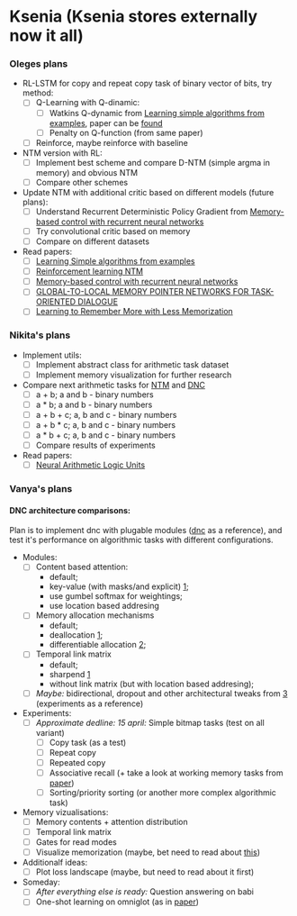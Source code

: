 # Ksenia (Ksenia stores externally now it all)

### Oleges plans
* RL-LSTM for copy and repeat copy task of binary vector of bits, try method:
   - [ ] Q-Learning with Q-dinamic:
     - [ ] Watkins Q-dynamic from [Learning simple algorithms from examples](https://github.com/wojzaremba/algorithm-learning), paper can be [found](https://arxiv.org/abs/1511.07275)
     - [ ] Penalty on Q-function (from same paper)
   - [ ] Reinforce, maybe reinforce with baseline

* NTM version with RL:
   - [ ] Implement best scheme and compare D-NTM (simple argma in memory) and obvious NTM
   - [ ] Compare other schemes

* Update NTM with additional critic based on different models (future plans):
   - [ ] Understand Recurrent Deterministic Policy Gradient from [Memory-based control with recurrent neural networks](https://paperswithcode.com/paper/memory-based-control-with-recurrent-neural)
   - [ ] Try convolutional critic based on memory
   - [ ] Compare on different datasets

* Read papers:
  - [ ] [Learning Simple algorithms from examples](https://arxiv.org/pdf/1511.07275.pdf)
  - [ ] [Reinforcement learning NTM](https://arxiv.org/pdf/1505.00521.pdf)
  - [ ] [Memory-based control with recurrent neural networks](https://paperswithcode.com/paper/memory-based-control-with-recurrent-neural)
  - [ ] [GLOBAL-TO-LOCAL MEMORY POINTER NETWORKS FOR TASK-ORIENTED DIALOGUE](https://arxiv.org/pdf/1901.04713v1.pdf)
  - [ ] [Learning to Remember More with Less Memorization](https://arxiv.org/pdf/1901.01347.pdf)

### Nikita's plans
* Implement utils:
  - [ ] Implement abstract class for arithmetic task dataset
  - [ ] Implement memory visualization for further research
* Compare next arithmetic tasks for [NTM](https://arxiv.org/abs/1410.5401) and [DNC](https://www.nature.com/articles/nature20101)
  - [ ] a + b; a and b - binary numbers
  - [ ] a * b; a and b - binary numbers
  - [ ] a + b + c; a, b and c - binary numbers
  - [ ] a + b * c; a, b and c - binary numbers
  - [ ] a * b + c; a, b and c - binary numbers
  - [ ] Compare results of experiments
* Read papers:
  - [ ] [Neural Arithmetic Logic Units](https://arxiv.org/abs/1808.00508)

### Vanya's plans
#### DNC architecture comparisons:
Plan is to implement dnc with plugable modules
([dnc](https://github.com/xdever/dnc) as a reference), and test it's
performance on algorithmic tasks with different configurations.

* Modules:
  - [ ] Content based attention:
    - default;
    - key-value (with masks/and explicit) [1](https://openreview.net/pdf?id=HyGEM3C9KQ);
    - use gumbel softmax for weightings;
    - use location based addresing
  - [ ] Memory allocation mechanisms
    - default;
    - deallocation [1](https://openreview.net/pdf?id=HyGEM3C9KQ);
    - differentiable allocation [2](https://ttic.uchicago.edu/~klivescu/MLSLP2017/MLSLP2017_ben-ari.pdf);
  - [ ] Temporal link matrix
    - default;
    - sharpend [1](https://openreview.net/pdf?id=HyGEM3C9KQ)
    - without link matrix (but with location based addresing);
  - [ ] *Maybe:* bidirectional, dropout and other architectural tweaks from [3](https://arxiv.org/pdf/1807.02658.pdf) (experiments as a reference)
* Experiments:
  - [ ] *Approximate dedline: 15 april:* Simple bitmap tasks (test on all variant)
    - [ ] Copy task (as a test)
    - [ ] Repeat copy
    - [ ] Repeated copy
    - [ ] Associative recall (+ take a look at working memory tasks from [paper](https://arxiv.org/pdf/1809.11087v1.pdf))
    - [ ] Sorting/priority sorting (or another more complex algorithmic task)
* Memory vizualisations:
  - [ ] Memory contents + attention distribution
  - [ ] Temporal link matrix
  - [ ] Gates for read modes
  - [ ] Visualize memorization (maybe, bet need to read about [this](https://distill.pub/2019/memorization-in-rnns/))
* Additionalf ideas:
  - [ ] Plot loss landscape (maybe, but need to read about it first)
* Someday:
  - [ ] *After everything else is ready:* Question answering on babi
  - [ ] One-shot learning on omniglot (as in
        [paper](https://deepmind.com/research/publications/one-shot-learning-memory-augmented-neural-networks/))
